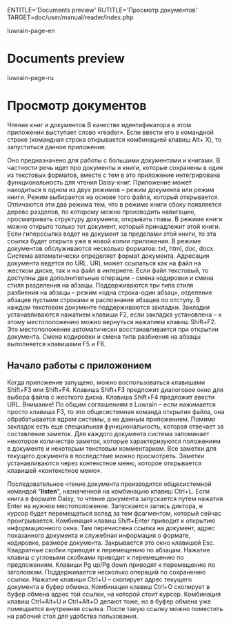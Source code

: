 
ENTITLE='Documents preview'
RUTITLE='Просмотр документов'
TARGET=doc/user/manual/reader/index.php

luwrain-page-en

# Documents preview

luwrain-page-ru

# Просмотр документов

Чтение книг и документов
В качестве идентификатора в этом приложении выступает слово «reader».
Если ввести его в командной строке (командная строка открывается комбинацией клавиш Alt+ X), то запуститься данное приложение.

Оно предназначено для работы с большими документами и книгами.
В частности речь идет про документы и книги, которые сохранены в один из текстовых форматов, вместе с тем в это приложение интегрирована функциональность для чтения Daisy-книг. Приложение может находиться в одном из двух режимов – режим документа или режим книги. Режим выбирается на основе того файла, который открывается. Отличаются эти два режима тем, что в режиме книги сбоку появляется дерево разделов, по которому можно производить навигацию, просматривать структуру документа, открывать главы. В режиме книги можно открыто только тот документ, который принадлежит этой книги. Если гиперссылка ведет на документ за пределами этой книги, то эта ссылка будет открыта уже в новой копии приложения. 
В режиме документов обслуживаются несколько форматов:
txt,
html,
doc,
docx. Система автоматически определяет формат документа. Адресация документа ведется по URL. URL может ссылаться как на файл на жестком диске, так и на файл в интернете. Если файл текстовый, то доступны две дополнительные операции – смена кодировки и смена стиля разделения на абзацы. Поддерживаются три типа стиля разбиения на абзацы – режим «одна строка-один абзац», отделение абзацев пустыми строками и распознание абзацев по отступу.  В каждом текстовом документе поддерживаются закладки. Закладки устанавливаются нажатием клавиши  F2, если закладка установлена – к этому местоположению можно вернуться нажатием клавиш Shift+F2. Это местоположение автоматически восстанавливается при открытии документа. Смена кодировки и смена типа разбиения на абзацы выполняется клавишами F5 и F6.

## Начало работы с приложением

Когда приложение запущено, можно воспользоваться клавишами  Shift+F3 или Shift+F4.
Клавиша    Shift+F3 предложит диалоговое окно для выбора файла с жесткого диска.
Клавиша  Shift+F4 предложит ввести URL. 
Внимание! По общим соглашениям в Luwrain – если нажимается просто клавиша F3, то это общесистемная команда открытия файла, она обрабатывается ядром системы, а не данным приложением.
Помимо закладок есть еще специальная функциональность, которая отвечает за составление заметок. Для каждого документа система запоминает некоторое количество заметок, которые характеризуются положением в документе и некоторым текстовым комментарием. Все заметки для текущего документа в последствие можно просмотреть. Заметки устанавливаются через контекстное меню, которое открывается клавишей «контекстное меню».

Последовательное чтение документа производится общесистемной командой "__listen__",
назначенной на комбинацию клавиш Ctrl+L.
Если книга в формате Daisy,
то чтение документа запускается путем нажатия Enter на нужное местоположение. Запускается запись диктора, и курсор будет перемещаться вслед за тем фрагментом, который сейчас проигрывается. Комбинация клавиш Shift+Enter приводит к открытию информационного окна. Там перечислена ссылка на документ, адрес показанного документа и служебная информация о формате, кодировке, размере документа. Закрывается это окно клавишей Esc. Квадратные скобки приводят к перемещению по абзацам. Нажатие клавиш с угловыми скобками приводит к перемещению по предложениям. Клавиши Pg up/Pg down приводят к перемещению по заголовкам. Поддерживается несколько операций по сохранению ссылки. Нажатие клавиши Ctrl+U – скопирует адрес текущего документа в буфер обмена. Комбинация клавиш Ctrl+O скопирует в буфер обмена адрес той ссылки, на которой стоит курсор. Комбинация клавиш Ctrl+Alt+U и Ctrl+Alt+O делают тоже, но в буфер обмена уже помещается внутренняя ссылка. После такую ссылку можно поместить на рабочий стол для удобства пользования.
